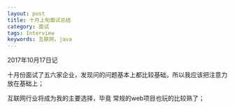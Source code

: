 ```yaml
---
layout: post
title: 十月上旬面试总结
category: 面试
tags: Interview
keywords: 互联网，java
---
```


2017年10月17日记

十月份面试了五六家企业，发现问的问题基本上都比较基础，所以我应该把注意力放在基础上；

互联网行业将成为我的主要选择，毕竟 常规的web项目也玩的比较熟了；